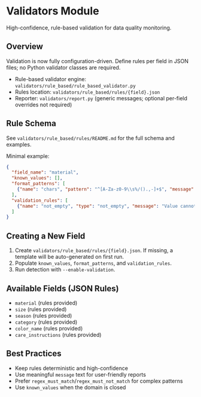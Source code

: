 # Validators Module

High-confidence, rule-based validation for data quality monitoring.

## Overview

Validation is now fully configuration-driven. Define rules per field in JSON files; no Python validator classes are required.

- Rule-based validator engine: `validators/rule_based/rule_based_validator.py`
- Rules location: `validators/rule_based/rules/{field}.json`
- Reporter: `validators/report.py` (generic messages; optional per-field overrides not required)

## Rule Schema

See `validators/rule_based/rules/README.md` for the full schema and examples.

Minimal example:

```json
{
  "field_name": "material",
  "known_values": [],
  "format_patterns": [
    {"name": "chars", "pattern": "^[A-Za-z0-9\\s%/().,-]+$", "message": "Invalid characters"}
  ],
  "validation_rules": [
    {"name": "not_empty", "type": "not_empty", "message": "Value cannot be empty"}
  ]
}
```

## Creating a New Field

1. Create `validators/rule_based/rules/{field}.json`. If missing, a template will be auto-generated on first run.
2. Populate `known_values`, `format_patterns`, and `validation_rules`.
3. Run detection with `--enable-validation`.

## Available Fields (JSON Rules)

- `material` (rules provided)
- `size` (rules provided)
- `season` (rules provided)
- `category` (rules provided)
- `color_name` (rules provided)
- `care_instructions` (rules provided)

## Best Practices

- Keep rules deterministic and high-confidence
- Use meaningful `message` text for user-friendly reports
- Prefer `regex_must_match`/`regex_must_not_match` for complex patterns
- Use `known_values` when the domain is closed
